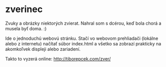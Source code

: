 # zverinec
Zvuky a obrázky niektorých zvierat. Nahral som s dcérou, keď bola chorá a musela byť doma. :)

Ide o jednoduchú webovú stránku. Stačí vo webovom prehliadači (lokálne alebo z internetu) načítať súbor index.html a všetko sa zobrazí prakticky na akomkoľvek displeji alebo zariadení.

Takto to vyzerá online: http://tiborepcek.com/zver/
